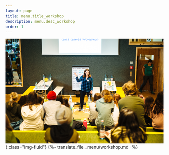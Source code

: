 ```yaml
---
layout: page
title: menu.title_workshop
description: menu.desc_workshop
order: 1
---
```


![](/assets/img/about_header.jpg){:class="img-fluid"}
{%- translate_file _menu/workshop.md -%}
